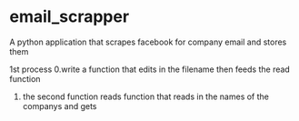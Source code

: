 # email_scrapper
A python application that scrapes facebook for company email and stores them 

1st process
0.write a function that edits in the filename then feeds the read function
1. the second function reads  function that reads in the names of the companys 
and gets 